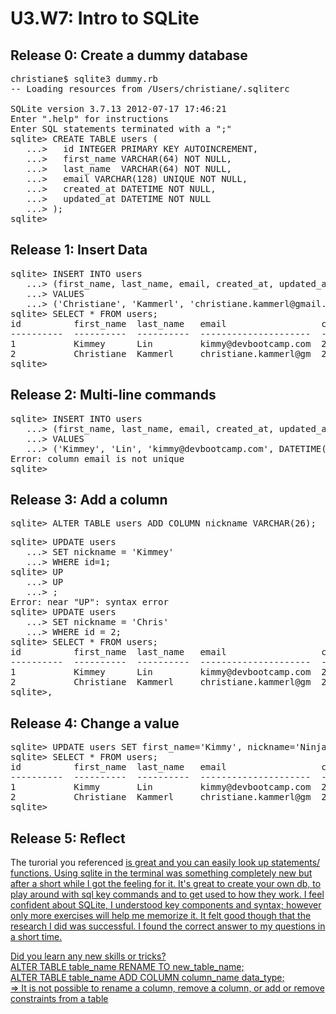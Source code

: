 # U3.W7: Intro to SQLite

## Release 0: Create a dummy database

<!-- paste your terminal output here -->
<pre>christiane$ sqlite3 dummy.rb
-- Loading resources from /Users/christiane/.sqliterc

SQLite version 3.7.13 2012-07-17 17:46:21
Enter ".help" for instructions
Enter SQL statements terminated with a ";"
sqlite> CREATE TABLE users (
   ...>   id INTEGER PRIMARY KEY AUTOINCREMENT,
   ...>   first_name VARCHAR(64) NOT NULL,
   ...>   last_name  VARCHAR(64) NOT NULL,
   ...>   email VARCHAR(128) UNIQUE NOT NULL,
   ...>   created_at DATETIME NOT NULL,
   ...>   updated_at DATETIME NOT NULL
   ...> );
sqlite></pre> 

## Release 1: Insert Data 
<!-- paste your terminal output here -->
<pre>sqlite> INSERT INTO users
   ...> (first_name, last_name, email, created_at, updated_at)
   ...> VALUES
   ...> ('Christiane', 'Kammerl', 'christiane.kammerl@gmail.com', DATETIME('now'), DATETIME('now'));
sqlite> SELECT * FROM users;
id          first_name  last_name   email                  created_at           updated_at         
----------  ----------  ----------  ---------------------  -------------------  -------------------
1           Kimmey      Lin         kimmy@devbootcamp.com  2014-04-24 19:40:20  2014-04-24 19:40:20
2           Christiane  Kammerl     christiane.kammerl@gm  2014-04-24 19:45:25  2014-04-24 19:45:25
sqlite></pre> 


## Release 2: Multi-line commands
<!-- paste your terminal output here -->
<pre>sqlite> INSERT INTO users
   ...> (first_name, last_name, email, created_at, updated_at)
   ...> VALUES
   ...> ('Kimmey', 'Lin', 'kimmy@devbootcamp.com', DATETIME('now'), DATETIME('now'));
Error: column email is not unique
sqlite></pre> 


## Release 3: Add a column
<!-- paste your terminal output here -->
<pre>sqlite> ALTER TABLE users ADD COLUMN nickname VARCHAR(26);</pre>

<pre>sqlite> UPDATE users
   ...> SET nickname = 'Kimmey'
   ...> WHERE id=1;
sqlite> UP
   ...> UP
   ...> ;
Error: near "UP": syntax error
sqlite> UPDATE users
   ...> SET nickname = 'Chris'
   ...> WHERE id = 2;
sqlite> SELECT * FROM users;
id          first_name  last_name   email                  created_at           updated_at           nickname  
----------  ----------  ----------  ---------------------  -------------------  -------------------  ----------
1           Kimmey      Lin         kimmy@devbootcamp.com  2014-04-24 19:40:20  2014-04-24 19:40:20  Kimmey    
2           Christiane  Kammerl     christiane.kammerl@gm  2014-04-24 19:45:25  2014-04-24 19:45:25  Chris     
sqlite>,</pre> 



## Release 4: Change a value
<!-- paste your terminal output here -->
<pre>sqlite> UPDATE users SET first_name='Kimmy', nickname='Ninja Coder', updated_at=DATETIME('now') WHERE id=1;
sqlite> SELECT * FROM users;
id          first_name  last_name   email                  created_at           updated_at           nickname   
----------  ----------  ----------  ---------------------  -------------------  -------------------  -----------
1           Kimmy       Lin         kimmy@devbootcamp.com  2014-04-24 19:40:20  2014-04-24 20:40:58  Ninja Coder
2           Christiane  Kammerl     christiane.kammerl@gm  2014-04-24 19:45:25  2014-04-24 19:45:25  Chris      
sqlite></pre> 

## Release 5: Reflect
<!-- Add your reflection here -->
The turorial you referenced <a href="http://zetcode.com/db/sqlite/"> is great and you can easily look up statements/ functions. Using sqlite in the terminal was something completely new but after a short while I got the feeling for it. It's great to create your own db, to play around with sql key commands and to get used to how they work. I feel confident about SQLite, I understood key components and syntax; however only more exercises will help me memorize it. It felt good though that the research I did was successful. I found the correct answer to my questions in a short time.<br> 
 
Did you learn any new skills or tricks?<br>
ALTER TABLE table_name RENAME TO new_table_name;<br>
ALTER TABLE table_name ADD COLUMN column_name data_type;<br>
=> It is not possible to rename a column, remove a column, or add or remove constraints from a table
